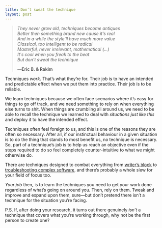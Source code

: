 ```yaml
---
title: Don’t sweat the technique
layout: post
---
```


> <em>They never grow old, techniques become antiques<br>
> Better then something brand new cause it's real<br>
> And in a while the style’ll have much more value<br>
> Classical, too intelligent to be radical<br>
> Masterful, never irrelevant, mathematical (…)<br>
> It's cool when you freak to the beat<br>
> But don't sweat the technique<br></em>
>
> —**Eric B. & Rakim**

Techniques *work*. That’s what they’re for. Their job is to have an intended and predictable effect when we put them into practice. Their job is to be reliable.

We learn techniques because we often face scenarios where it’s easy for things to go off track, and we need something to rely on when everything else turns to shit. When things are crumbling all around us, we need to be able to recall the technique we learned to deal with *situations just like this* and deploy it to have the intended effect.

Techniques often feel foreign to us, and this is one of the reasons they are often so necessary. After all, if our instinctual behaviour in a given situation is to do the thing that stands to most benefit us, no technique is necessary. So, part of a technique’s job is to help us reach an objective even if the steps required to do so feel completely counter-intuitive to what we might otherwise do.

There are techniques designed to combat everything from [writer’s block](http://sethgodin.typepad.com/seths_blog/2011/09/talkers-block.html) to [troubleshooting complex software](http://stackoverflow.com/help/mcve), and there’s probably a whole slew for your field of focus too.

*Your job* then, is to learn the techniques you need to get your work done regardless of what’s going on around you. Then, rely on them. Tweak and improve and expand upon them, sure—but don’t pretend there isn’t a technique for the situation you’re facing.

P.S. If, after doing your research, it turns out there genuinely *isn’t* a technique that covers what you’re working through, why not be the first person to create one?
